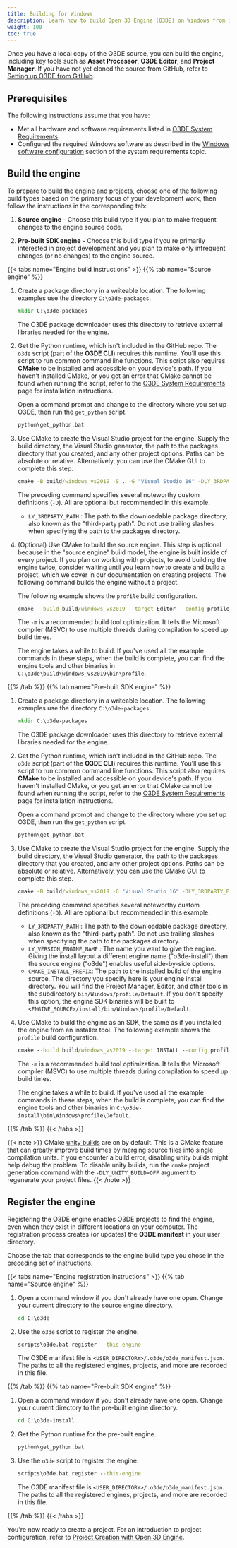 ```yaml
---
title: Building for Windows
description: Learn how to build Open 3D Engine (O3DE) on Windows from its GitHub source.
weight: 100
toc: true
---
```


Once you have a local copy of the O3DE source, you can build the engine, including key tools such as **Asset Processor**, **O3DE Editor**, and **Project Manager**. If you have not yet cloned the source from GitHub, refer to [Setting up O3DE from GitHub](../setup-from-github).

## Prerequisites

The following instructions assume that you have:

* Met all hardware and software requirements listed in [O3DE System Requirements](/docs/welcome-guide/requirements).
* Configured the required Windows software as described in the [Windows software configuration](/docs/welcome-guide/requirements/#microsoft-windows) section of the system requirements topic.

## Build the engine

To prepare to build the engine and projects, choose one of the following build types based on the primary focus of your development work, then follow the instructions in the corresponding tab:

1. **Source engine** - Choose this build type if you plan to make frequent changes to the engine source code.

1. **Pre-built SDK engine** - Choose this build type if you're primarily interested in project development and you plan to make only infrequent changes (or no changes) to the engine source.

{{< tabs name="Engine build instructions" >}}
{{% tab name="Source engine" %}}

1. Create a package directory in a writeable location. The following examples use the directory `C:\o3de-packages`.

    ```cmd
    mkdir C:\o3de-packages
    ```

    The O3DE package downloader uses this directory to retrieve external libraries needed for the engine.

1. Get the Python runtime, which isn't included in the GitHub repo. The `o3de` script (part of the **O3DE CLI**) requires this runtime. You'll use this script to run common command line functions. This script also requires **CMake** to be installed and accessible on your device's path. If you haven't installed CMake, or you get an error that CMake cannot be found when running the script, refer to the [O3DE System Requirements](/docs/welcome-guide/requirements) page for installation instructions.

    Open a command prompt and change to the directory where you set up O3DE, then run the `get_python` script.

    ```cmd
    python\get_python.bat
    ```

1. Use CMake to create the Visual Studio project for the engine. Supply the build directory, the Visual Studio generator, the path to the packages directory that you created, and any other project options. Paths can be absolute or relative. Alternatively, you can use the CMake GUI to complete this step.

    ```cmd
    cmake -B build/windows_vs2019 -S . -G "Visual Studio 16" -DLY_3RDPARTY_PATH=C:\o3de-packages
    ```

    The preceding command specifies several noteworthy custom definitions (`-D`). All are optional but recommended in this example.

    * `LY_3RDPARTY_PATH` : The path to the downloadable package directory, also known as the "third-party path". Do not use trailing slashes when specifying the path to the packages directory.

1. (Optional) Use CMake to build the source engine. This step is optional because in the "source engine" build model, the engine is built inside of every project. If you plan on working with projects, to avoid building the engine twice, consider waiting until you learn how to create and build a project, which we cover in our documentation on creating projects. The following command builds the engine without a project.

    The following example shows the `profile` build configuration.

    ```cmd
    cmake --build build/windows_vs2019 --target Editor --config profile -- -m
    ```

    The `-m` is a recommended build tool optimization. It tells the Microsoft compiler (MSVC) to use multiple threads during compilation to speed up build times.

    The engine takes a while to build. If you've used all the example commands in these steps, when the build is complete, you can find the engine tools and other binaries in `C:\o3de\build\windows_vs2019\bin\profile`.

{{% /tab %}}
{{% tab name="Pre-built SDK engine" %}}

1. Create a package directory in a writeable location. The following examples use the directory `C:\o3de-packages`.

    ```cmd
    mkdir C:\o3de-packages
    ```

    The O3DE package downloader uses this directory to retrieve external libraries needed for the engine.

1. Get the Python runtime, which isn't included in the GitHub repo. The `o3de` script (part of the **O3DE CLI**) requires this runtime. You'll use this script to run common command line functions. This script also requires **CMake** to be installed and accessible on your device's path. If you haven't installed CMake, or you get an error that CMake cannot be found when running the script, refer to the [O3DE System Requirements](/docs/welcome-guide/requirements) page for installation instructions.

    Open a command prompt and change to the directory where you set up O3DE, then run the `get_python` script.

    ```cmd
    python\get_python.bat
    ```

1. Use CMake to create the Visual Studio project for the engine. Supply the build directory, the Visual Studio generator, the path to the packages directory that you created, and any other project options. Paths can be absolute or relative. Alternatively, you can use the CMake GUI to complete this step.

    ```cmd
    cmake -B build/windows_vs2019 -G "Visual Studio 16" -DLY_3RDPARTY_PATH=C:\o3de-packages -DLY_VERSION_ENGINE_NAME=o3de-install -DCMAKE_INSTALL_PREFIX=C:\o3de-install
    ```

    The preceding command specifies several noteworthy custom definitions (`-D`). All are optional but recommended in this example.

    * `LY_3RDPARTY_PATH` : The path to the downloadable package directory, also known as the "third-party path". Do not use trailing slashes when specifying the path to the packages directory.
    * `LY_VERSION_ENGINE_NAME` : The name you want to give the engine. Giving the install layout a different engine name ("o3de-install") than the source engine ("o3de") enables useful side-by-side options.
    * `CMAKE_INSTALL_PREFIX`: The path to the installed build of the engine source. The directory you specify here is your engine install directory. You will find the Project Manager, Editor, and other tools in the subdirectory `bin/Windows/profile/Default`. If you don't specify this option, the engine SDK binaries will be built to `<ENGINE_SOURCE>/install/bin/Windows/profile/Default`.

1. Use CMake to build the engine as an SDK, the same as if you installed the engine from an installer tool. The following example shows the `profile` build configuration.

    ```cmd
    cmake --build build/windows_vs2019 --target INSTALL --config profile -- -m
    ```

    The `-m` is a recommended build tool optimization. It tells the Microsoft compiler (MSVC) to use multiple threads during compilation to speed up build times.

    The engine takes a while to build. If you've used all the example commands in these steps, when the build is complete, you can find the engine tools and other binaries in `C:\o3de-install\bin\Windows\profile\Default`.

{{% /tab %}}
{{< /tabs >}}

{{< note >}}
CMake [unity builds](https://cmake.org/cmake/help/latest/prop_tgt/UNITY_BUILD.html) are on by default. This is a CMake feature that can greatly improve build times by merging source files into single compilation units. If you encounter a build error, disabling unity builds might help debug the problem. To disable unity builds, run the `cmake` project generation command with the `-DLY_UNITY_BUILD=OFF` argument to regenerate your project files.
{{< /note >}}

## Register the engine

Registering the O3DE engine enables O3DE projects to find the engine, even when they exist in different locations on your computer. The registration process creates (or updates) the **O3DE manifest** in your user directory.

Choose the tab that corresponds to the engine build type you chose in the preceding set of instructions.

{{< tabs name="Engine registration instructions" >}}
{{% tab name="Source engine" %}}

1. Open a command window if you don't already have one open. Change your current directory to the source engine directory.

    ```cmd
    cd C:\o3de
    ```

1. Use the `o3de` script to register the engine.

    ```cmd
    scripts\o3de.bat register --this-engine
    ```

    The O3DE manifest file is `<USER_DIRECTORY>/.o3de/o3de_manifest.json`. The paths to all the registered engines, projects, and more are recorded in this file.

{{% /tab %}}
{{% tab name="Pre-built SDK engine" %}}

1. Open a command window if you don't already have one open. Change your current directory to the pre-built engine directory.

    ```cmd
    cd C:\o3de-install
    ```

1. Get the Python runtime for the pre-built engine.

    ```cmd
    python\get_python.bat
    ```

1. Use the `o3de` script to register the engine.

    ```cmd
    scripts\o3de.bat register --this-engine
    ```

    The O3DE manifest file is `<USER_DIRECTORY>/.o3de/o3de_manifest.json`. The paths to all the registered engines, projects, and more are recorded in this file.

{{% /tab %}}
{{< /tabs >}}

You're now ready to create a project. For an introduction to project configuration, refer to [Project Creation with Open 3D Engine](/docs/welcome-guide/create).
